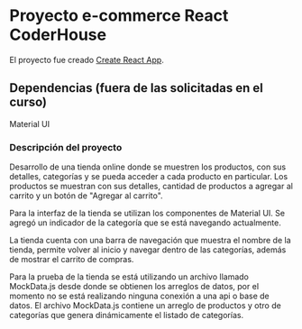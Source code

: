 # Proyecto e-commerce React CoderHouse

El proyecto fue creado [Create React App](https://github.com/facebook/create-react-app).

## Dependencias (fuera de las solicitadas en el curso)

Material UI

### Descripción del proyecto

Desarrollo de una tienda online donde se muestren los productos, con sus detalles, categorías y se pueda acceder a cada producto en particular.
Los productos se muestran con sus detalles, cantidad de productos a agregar al carrito y un botón de "Agregar al carrito".

Para la interfaz de la tienda se utilizan los componentes de Material UI.
Se agregó un indicador de la categoría que se está navegando actualmente.

La tienda cuenta con una barra de navegación que muestra el nombre de la tienda, permite volver al inicio y navegar dentro de las categorías, además de mostrar el carrito de compras.


Para la prueba de la tienda se está utilizando un archivo llamado MockData.js desde donde se obtienen los arreglos de datos, por el momento no se está realizando ninguna conexión a una api o base de datos.
El archivo MockData.js contiene un arreglo de productos y otro de categorías que genera dinámicamente el listado de categorías.
